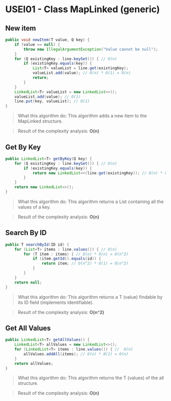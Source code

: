 # USEI01 - Class MapLinked (generic)

## New item
```java
public void newItem(T value, Q key) {
    if (value == null) {
        throw new IllegalArgumentException("Value cannot be null");
    }
    for (Q existingKey : line.keySet()) { // O(n)
        if (existingKey.equals(key)) {
            List<T> valueList = line.get(existingKey);
            valueList.add(value); // O(n) * O(1) = O(n)
            return;
        }
    }
    LinkedList<T> valueList = new LinkedList<>();
    valueList.add(value); // O(1)
    line.put(key, valueList); // O(1)
}
```

> What this algorithm do: This algorithm adds a new item to the MapLinked structure.

> Result of the complexity analysis: **O(n)**

## Get By Key

```java
public LinkedList<T> getByKey(Q key) {
    for (Q existingKey : line.keySet()) { // O(n)
        if (existingKey.equals(key)) {
            return new LinkedList<>(line.get(existingKey)); // O(n) * O(1) = O(n)
        }
    }
    return new LinkedList<>();
}
```

> What this algorithm do: This algorithm returns a List containing all the values of a key.

> Result of the complexity analysis: **O(n)**

## Search By ID

```java
public T searchById(ID id) {
    for (List<T> items : line.values()) { // O(n)
        for (T item : items) { // O(n) * O(n) = O(n^2)
            if (item.getId().equals(id)) {
                return item; // O(n^2) * O(1) = O(n^2)
            }
        }
    }
    return null;
}
```

> What this algorithm do: This algorithm returns a T (value) findable by its ID field (implements Identifiable).

> Result of the complexity analysis: **O(n^2)**

## Get All Values

```java
public LinkedList<T> getAllValues() {
    LinkedList<T> allValues = new LinkedList<>();
    for (LinkedList<T> items : line.values()) { //  O(n)
        allValues.addAll(items); // O(n) * 0(1) = O(n)
    }
    return allValues;
}
```

> What this algorithm do: This algorithm returns the T (values) of the all structure.

> Result of the complexity analysis: **O(n)**